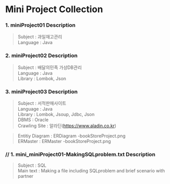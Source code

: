 Mini Project Collection
==============
### 1. miniProject01 Description
> Subject : 과일재고관리 <br>
> Language : Java <br>

### 2. miniProject02 Description
> Subject : 배달의민족 가상DB관리 <br>
> Language : Java <br>
> Library : Lombok, Json <br>

### 3. miniProject03 Description

> Subject : 서적판매사이트 <br>
> Language : Java <br>
> Library : Lombok, Jsoup, Jdbc, Json <br>
> DBMS : Oracle <br>
> Crawling Site : 알라딘(https://www.aladin.co.kr)

> Entitiy Diagram : ERDiagram -bookStoreProject.png <br>
> ERMaster : ERMaster -bookStoreProject.png <br>

### // 1. mini_miniProject01-MakingSQLproblem.txt Description
> Subject : SQL <br>
> Main text : Making a file including SQLproblem and brief scenario with partner <br>
